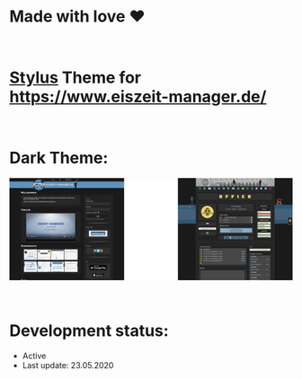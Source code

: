 # Made with love ❤
<br>

# <a href="https://add0n.com/stylus.html">Stylus</a> Theme for https://www.eiszeit-manager.de/
<br>

# Dark Theme:
<p align="center">
 <a href="https://github.com/MadameSolette/Stylus/tree/master/eiszeit-manager.de/dark"><img src="https://raw.githubusercontent.com/MadameSolette/Stylus/master/eiszeit-manager.de/dark/screenshot-section/images/preview-thumb.png" /></a>
</p>
<br>

# Development status:
 - Active
 - Last update: 23.05.2020
